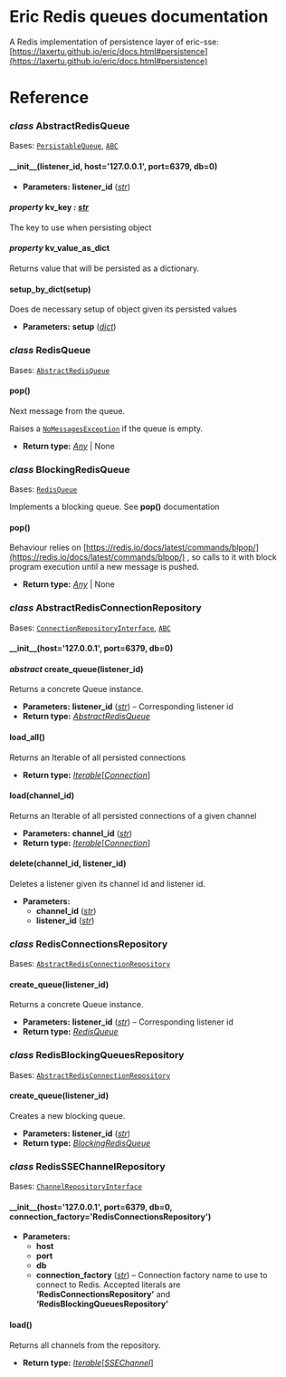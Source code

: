 # Eric Redis queues documentation

A Redis implementation of persistence layer of eric-sse: [https://laxertu.github.io/eric/docs.html#persistence](https://laxertu.github.io/eric/docs.html#persistence)

# Reference

### *class* AbstractRedisQueue

Bases: [`PersistableQueue`](https://laxertu.github.io/eric/docs.html#eric_sse.persistence.PersistableQueue), [`ABC`](https://docs.python.org/3/library/abc.html#abc.ABC)

#### \_\_init_\_(listener_id, host='127.0.0.1', port=6379, db=0)

* **Parameters:**
  **listener_id** ([*str*](https://docs.python.org/3/library/stdtypes.html#str))

#### *property* kv_key *: [str](https://docs.python.org/3/library/stdtypes.html#str)*

The key to use when persisting object

#### *property* kv_value_as_dict

Returns value that will be persisted as a dictionary.

#### setup_by_dict(setup)

Does de necessary setup of object given its persisted values

* **Parameters:**
  **setup** ([*dict*](https://docs.python.org/3/library/stdtypes.html#dict))

### *class* RedisQueue

Bases: [`AbstractRedisQueue`](#eric_redis_queues.AbstractRedisQueue)

#### pop()

Next message from the queue.

Raises a [`NoMessagesException`](https://laxertu.github.io/eric/docs.html#eric_sse.exception.NoMessagesException) if the queue is empty.

* **Return type:**
  [*Any*](https://docs.python.org/3/library/typing.html#typing.Any) | None

### *class* BlockingRedisQueue

Bases: [`RedisQueue`](#eric_redis_queues.RedisQueue)

Implements a blocking queue. See **pop()** documentation

#### pop()

Behaviour relies on [https://redis.io/docs/latest/commands/blpop/](https://redis.io/docs/latest/commands/blpop/) , so calls to it with block program execution until a new message is pushed.

* **Return type:**
  [*Any*](https://docs.python.org/3/library/typing.html#typing.Any) | None

### *class* AbstractRedisConnectionRepository

Bases: [`ConnectionRepositoryInterface`](https://laxertu.github.io/eric/docs.html#eric_sse.persistence.ConnectionRepositoryInterface), [`ABC`](https://docs.python.org/3/library/abc.html#abc.ABC)

#### \_\_init_\_(host='127.0.0.1', port=6379, db=0)

#### *abstract* create_queue(listener_id)

Returns a concrete Queue instance.

* **Parameters:**
  **listener_id** ([*str*](https://docs.python.org/3/library/stdtypes.html#str)) – Corresponding listener id
* **Return type:**
  [*AbstractRedisQueue*](#eric_redis_queues.AbstractRedisQueue)

#### load_all()

Returns an Iterable of all persisted connections

* **Return type:**
  [*Iterable*](https://docs.python.org/3/library/typing.html#typing.Iterable)[[*Connection*](https://laxertu.github.io/eric/docs.html#eric_sse.connection.Connection)]

#### load(channel_id)

Returns an Iterable of all persisted connections of a given channel

* **Parameters:**
  **channel_id** ([*str*](https://docs.python.org/3/library/stdtypes.html#str))
* **Return type:**
  [*Iterable*](https://docs.python.org/3/library/typing.html#typing.Iterable)[[*Connection*](https://laxertu.github.io/eric/docs.html#eric_sse.connection.Connection)]

#### delete(channel_id, listener_id)

Deletes a listener given its channel id and listener id.

* **Parameters:**
  * **channel_id** ([*str*](https://docs.python.org/3/library/stdtypes.html#str))
  * **listener_id** ([*str*](https://docs.python.org/3/library/stdtypes.html#str))

### *class* RedisConnectionsRepository

Bases: [`AbstractRedisConnectionRepository`](#eric_redis_queues.AbstractRedisConnectionRepository)

#### create_queue(listener_id)

Returns a concrete Queue instance.

* **Parameters:**
  **listener_id** ([*str*](https://docs.python.org/3/library/stdtypes.html#str)) – Corresponding listener id
* **Return type:**
  [*RedisQueue*](#eric_redis_queues.RedisQueue)

### *class* RedisBlockingQueuesRepository

Bases: [`AbstractRedisConnectionRepository`](#eric_redis_queues.AbstractRedisConnectionRepository)

#### create_queue(listener_id)

Creates a new blocking queue.

* **Parameters:**
  **listener_id** ([*str*](https://docs.python.org/3/library/stdtypes.html#str))
* **Return type:**
  [*BlockingRedisQueue*](#eric_redis_queues.BlockingRedisQueue)

### *class* RedisSSEChannelRepository

Bases: [`ChannelRepositoryInterface`](https://laxertu.github.io/eric/docs.html#eric_sse.persistence.ChannelRepositoryInterface)

#### \_\_init_\_(host='127.0.0.1', port=6379, db=0, connection_factory='RedisConnectionsRepository')

* **Parameters:**
  * **host**
  * **port**
  * **db**
  * **connection_factory** ([*str*](https://docs.python.org/3/library/stdtypes.html#str)) – Connection factory name to use to connect to Redis. Accepted literals are **‘RedisConnectionsRepository’** and **‘RedisBlockingQueuesRepository’**

#### load()

Returns all channels from the repository.

* **Return type:**
  [*Iterable*](https://docs.python.org/3/library/typing.html#typing.Iterable)[[*SSEChannel*](https://laxertu.github.io/eric/docs.html#eric_sse.prefabs.SSEChannel)]
